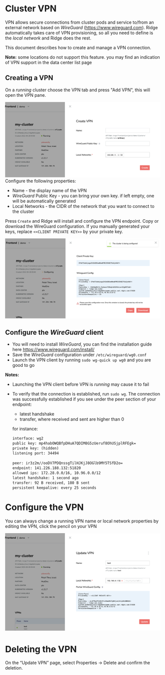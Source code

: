 # Cluster VPN
VPN allows secure connections from cluster pods and service to/from an external network based on _WireGuard_ (https://www.wireguard.com).
Ridge automatically takes care of VPN provisioning, so all you need to define is the _local network_ and Ridge does the rest.

This document describes how to create and manage a VPN connection.

**Note:** some locations do not support this feature. you may find an indication of VPN support in the data center list page

## Creating a VPN
On a _running_ cluster choose the VPN tab and press "Add VPN", this will open the VPN pane.

![vpn](vpn-1.png)
Configure the following properties:
 - Name - the display name of the VPN
 - _WireGuard_ Public Key - you can bring your own key. if left empty, one will be automatically generated
 - Local Networks - the CIDR of the network that you want to connect to the cluster

Press `Create` and Ridge will install and configure the VPN endpoint.
Copy or download the WireGuard configuration. If you manually generated your keys, replace `<<CLIENT PRIVATE KEY>>` by your private key.

![vpn-properties](vpn-2.png)

## Configure the _WireGuard_ client
- You will need to install _WireGuard_, you can find the installation guide here https://www.wireguard.com/install/
- Save the _WireGuard_ configuration under `/etc/wireguard/wg0.conf`
- Launch the VPN client by running `sudo wg-quick up wg0` and you are good to go

__Notes:__
- Launching the VPN client before VPN is _running_ may cause it to fail
- To verify that the connection is established, run `sudo wg`.
The connection was successfully established if you see under the peer section of your endpoint:
   - latest handshake
   - transfer, where received and sent are higher than 0

   for instance:
    ```
    interface: wg2
    public key: mp4habOWQBfpDHuA7QDIM8G5zUeruf8OhUSjplRFEgk=
    private key: (hidden)
    listening port: 34494

    peer: ir3z2m//ooDV7PDQnssgTilHJKjJ8OGlb9MY5TSfD2o=
    endpoint: 141.226.188.132:51820
    allowed ips: 172.28.0.0/16, 10.96.0.0/12
    latest handshake: 1 second ago
    transfer: 92 B received, 180 B sent
    persistent keepalive: every 25 seconds
    ```

# Configure the VPN
You can always change a running VPN name or local network properties by editing the VPN, click the pencil on your VPN

![vpn-update](vpn-3.png)

# Deleting the VPN
On the “Update VPN” page, select Properties → Delete and confirm the deletion.
